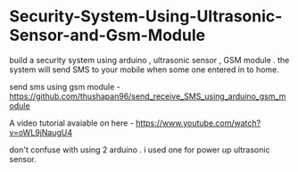 # Security-System-Using-Ultrasonic-Sensor-and-Gsm-Module
build a security system using arduino , ultrasonic sensor , GSM module . the system will send SMS to your mobile when some one entered in to home. 

send sms using gsm module - https://github.com/thushapan96/send_receive_SMS_using_arduino_gsm_module

A video tutorial avaiable on here - https://www.youtube.com/watch?v=oWL9jNaugU4

don't confuse with using 2 arduino . i used one for power up ultrasonic sensor.
